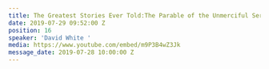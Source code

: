 ```yaml
---
title: The Greatest Stories Ever Told:The Parable of the Unmerciful Servant
date: 2019-07-29 09:52:00 Z
position: 16
speaker: 'David White '
media: https://www.youtube.com/embed/m9P3B4wZ3Jk
message_date: 2019-07-28 10:00:00 Z
---
```


